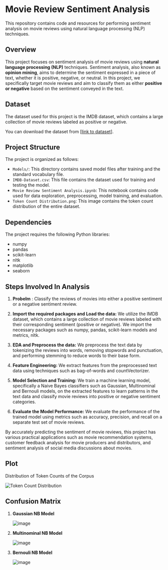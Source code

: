 # Movie Review Sentiment Analysis

This repository contains code and resources for performing sentiment analysis on movie reviews using natural language processing (NLP) techniques.

## Overview

This project focuses on sentiment analysis of movie reviews using **natural language processing (NLP)** techniques. Sentiment analysis, also known as **opinion mining**, aims to determine the sentiment expressed in a piece of text, whether it is positive, negative, or neutral. In this project, we specifically target movie reviews and aim to classify them as either **positive or negative** based on the sentiment conveyed in the text.

## Dataset

The dataset used for this project is the IMDB dataset, which contains a large collection of movie reviews labeled as positive or negative.

You can download the dataset from [[link to dataset](https://www.kaggle.com/datasets/lakshmi25npathi/imdb-dataset-of-50k-movie-reviews)].

## Project Structure

The project is organized as follows:

- `Models/`: This directory contains saved model files after training and the standard vocabulary file.
- `IMDB-Dataset.csv`: This file contains the dataset used for training and testing the model.
- `Movie Review Sentiment Analysis.ipynb`: This notebook contains code used for data exploration, preprocessing, model training, and evaluation.
- `Token Count Distribution.png`: This image contains the token count distribution of the entire dataset.


## Dependencies

The project requires the following Python libraries:

- numpy
- pandas
- scikit-learn
- nltk
- matplotlib
- seaborn

## Steps Involved In Analysis

1. **Probelm** : Classify the reviews of movies into either a positive sentiment or a negative sentiment review.

2. **Import the required packages and Load the data:** We utilize the IMDB dataset, which contains a large collection of movie reviews labeled with their corresponding sentiment (positive or negative). We import the necessary packages such as numpy, pandas, scikit-learn models and metrics, nltk.

2. **EDA and Preprocess the data:** We preprocess the text data by tokenizing the reviews into words, removing stopwords and punctuation, and performing stemming to reduce words to their base form.

3. **Feature Engineering:** We extract features from the preprocessed text data using techniques such as bag-of-words and countVectorizer.

4. **Model Selection and Training:** We train a machine learning model, specifically a Naive Bayes classifiers such as Gaussian, Multinominal and Bernouli models, on the extracted features to learn patterns in the text data and classify movie reviews into positive or negative sentiment categories.

5. **Evaluate the Model Performance:** We evaluate the performance of the trained model using metrics such as accuracy, precision, and recall on a separate test set of movie reviews.

By accurately predicting the sentiment of movie reviews, this project has various practical applications such as movie recommendation systems, customer feedback analysis for movie producers and distributors, and sentiment analysis of social media discussions about movies.


## Plot

Distribution of Token Counts of the Corpus 

![Token Count Distribution](https://github.com/Prajwal-1718/Movie-Review-Sentiment-Analysis/assets/68771962/df64f0fb-d3aa-4438-b8ab-87aad438a4d7)

## Confusion Matrix

1. **Gaussian NB Model**

   ![image](https://github.com/Prajwal-1718/Movie-Review-Sentiment-Analysis/assets/68771962/ef0847d9-422b-4973-9e57-d43edd7a31b3)

2. **Multinominal NB Model**

   ![image](https://github.com/Prajwal-1718/Movie-Review-Sentiment-Analysis/assets/68771962/9743f765-652b-4247-a8b4-180aefec387f)

3. **Bernouli NB Model**

   ![image](https://github.com/Prajwal-1718/Movie-Review-Sentiment-Analysis/assets/68771962/2f2f839a-1c04-42be-b98b-2f290616833b)


